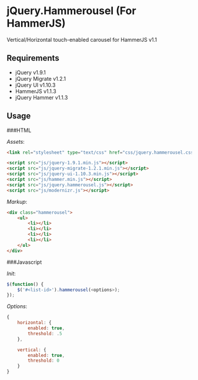 # jQuery.Hammerousel (For HammerJS)

Vertical/Horizontal touch-enabled carousel for HammerJS v1.1

## Requirements

- jQuery v1.9.1
- jQuery Migrate v1.2.1
- jQuery UI v1.10.3
- HammerJS v1.1.3
- jQuery Hammer v1.1.3

## Usage

###HTML

_Assets_:
```html
<link rel="stylesheet" type="text/css" href="css/jquery.hammerousel.css">

<script src="js/jquery-1.9.1.min.js"></script>
<script src="js/jquery-migrate-1.2.1.min.js"></script>
<script src="js/jquery-ui-1.10.3.min.js"></script>
<script src="js/hammer.min.js"></script>
<script src="js/jquery.hammerousel.js"></script>
<script src="js/modernizr.js"></script>
```

_Markup_:
```html
<div class="hammerousel">
	<ul>
		<li></li>
		<li></li>
		<li></li>
		<li></li>
	</ul>
</div>
```

###Javascript

_Init_:
```javascript
$(function() {
    $('#<list-id>').hammerousel(<options>);
});
```

_Options_:
```javascript
{
    horizontal: {
        enabled: true,
        threshold: .5
    },

    vertical: {
        enabled: true,
        threshold: 0
    }
}
```